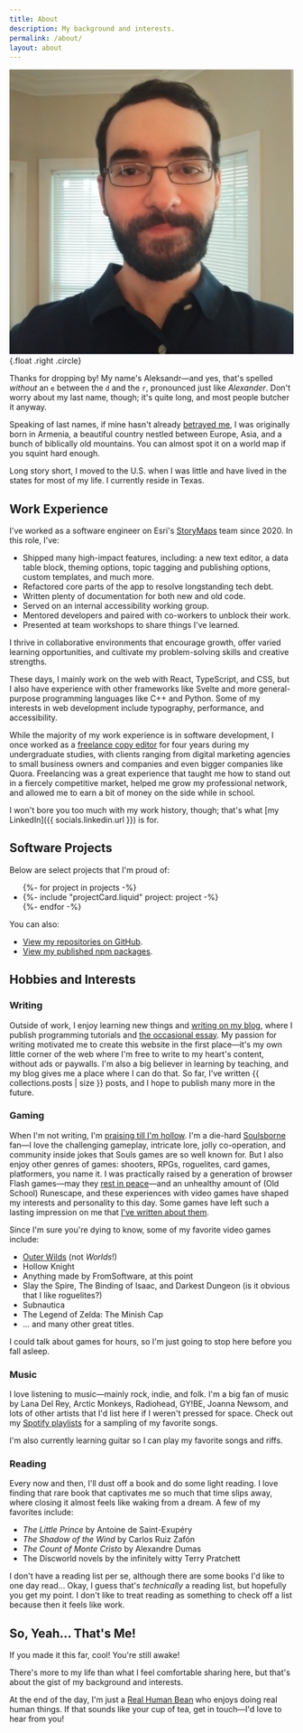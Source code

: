 ```yaml
---
title: About
description: My background and interests.
permalink: /about/
layout: about
---
```


![](../assets/images/profile-photo.jpg){.float .right .circle}

<p style="margin: 0">Thanks for dropping by! My name's Aleksandr—and yes, that's spelled <em>without</em> an <code>e</code> between the <code>d</code> and the <code>r</code>, pronounced just like <em>Alexander</em>. Don't worry about my last name, though; it's quite long, and most people butcher it anyway.</p>

Speaking of last names, if mine hasn't already [betrayed me](http://www.armeniapedia.org/wiki/Armenian_Last_Names), I was originally born in Armenia, a beautiful country nestled between Europe, Asia, and a bunch of biblically old mountains. You can almost spot it on a world map if you squint hard enough.

Long story short, I moved to the U.S. when I was little and have lived in the states for most of my life. I currently reside in Texas.

## Work Experience

I've worked as a software engineer on Esri's [StoryMaps](https://storymaps.arcgis.com/) team since 2020. In this role, I've:

- Shipped many high-impact features, including: a new text editor, a data table block, theming options, topic tagging and publishing options, custom templates, and much more.
- Refactored core parts of the app to resolve longstanding tech debt.
- Written plenty of documentation for both new and old code.
- Served on an internal accessibility working group.
- Mentored developers and paired with co-workers to unblock their work.
- Presented at team workshops to share things I've learned.

I thrive in collaborative environments that encourage growth, offer varied learning opportunities, and cultivate my problem-solving skills and creative strengths.

These days, I mainly work on the web with React, TypeScript, and CSS, but I also have experience with other frameworks like Svelte and more general-purpose programming languages like C++ and Python. Some of my interests in web development include typography, performance, and accessibility.

While the majority of my work experience is in software development, I once worked as a [freelance copy editor](https://www.upwork.com/freelancers/~014eb3a95d4d1fd855?s=1110580753635725312) for four years during my undergraduate studies, with clients ranging from digital marketing agencies to small business owners and companies and even bigger companies like Quora. Freelancing was a great experience that taught me how to stand out in a fiercely competitive market, helped me grow my professional network, and allowed me to earn a bit of money on the side while in school.

I won't bore you too much with my work history, though; that's what [my LinkedIn]({{ socials.linkedin.url }}) is for.

## Software Projects

Below are select projects that I'm proud of:

<ul class="col-wrap align-center">
  {%- for project in projects -%}
    <li class="project-wrapper">
      {%- include "projectCard.liquid" project: project -%}
    </li>
  {%- endfor -%}
</ul>

You can also:

- [View my repositories on GitHub](https://github.com/AleksandrHovhannisyan?tab=repositories).
- [View my published npm packages](https://www.npmjs.com/~aleksandrhovhannisyan).

## Hobbies and Interests

### Writing

Outside of work, I enjoy learning new things and [writing on my blog](/blog/), where I publish programming tutorials and [the occasional essay](/tags/essay/). My passion for writing motivated me to create this website in the first place—it's my own little corner of the web where I'm free to write to my heart's content, without ads or paywalls. I'm also a big believer in learning by teaching, and my blog gives me a place where I can do that. So far, I've written {{ collections.posts | size }} posts, and I hope to publish many more in the future.

### Gaming

When I'm not writing, I'm [praising till I'm hollow](https://www.youtube.com/watch?v=mp28JPs25ek). I'm a die-hard [Soulsborne](https://en.wikipedia.org/wiki/Souls_(series)) fan—I love the challenging gameplay, intricate lore, jolly co-operation, and community inside jokes that Souls games are so well known for. But I also enjoy other genres of games: shooters, RPGs, roguelites, card games, platformers, you name it. I was practically raised by a generation of browser Flash games—may they [rest in peace](/blog/rest-in-peace-flash/)—and an unhealthy amount of (Old School) Runescape, and these experiences with video games have shaped my interests and personality to this day. Some games have left such a lasting impression on me that [I've written about them](/tags/gaming/).

Since I'm sure you're dying to know, some of my favorite video games include:

- [Outer Wilds](/blog/outer-wilds-stop-and-smell-the-pine-trees/) (not *Worlds*!)
- Hollow Knight
- Anything made by FromSoftware, at this point
- Slay the Spire, The Binding of Isaac, and Darkest Dungeon (is it obvious that I like roguelites?)
- Subnautica
- The Legend of Zelda: The Minish Cap
- ... and many other great titles.

I could talk about games for hours, so I'm just going to stop here before you fall asleep.

### Music

I love listening to music—mainly rock, indie, and folk. I'm a big fan of music by Lana Del Rey, Arctic Monkeys, Radiohead, GY!BE, Joanna Newsom, and lots of other artists that I'd list here if I weren't pressed for space. Check out my [Spotify playlists](https://open.spotify.com/user/gsnib6johhi5w2u4wts1m5628) for a sampling of my favorite songs.

I'm also currently learning guitar so I can play my favorite songs and riffs.

### Reading

Every now and then, I'll dust off a book and do some light reading. I love finding that rare book that captivates me so much that time slips away, where closing it almost feels like waking from a dream. A few of my favorites include:

- *The Little Prince* by Antoine de Saint-Exupéry
- *The Shadow of the Wind* by Carlos Ruiz Zafón
- *The Count of Monte Cristo* by Alexandre Dumas
- The Discworld novels by the infinitely witty Terry Pratchett

I don't have a reading list per se, although there are some books I'd like to one day read... Okay, I guess that's *technically* a reading list, but hopefully you get my point. I don't like to treat reading as something to check off a list because then it feels like work.

## So, Yeah... That's Me!

If you made it this far, cool! You're still awake!

There's more to my life than what I feel comfortable sharing here, but that's about the gist of my background and interests.

At the end of the day, I'm just a [Real Human Bean](https://www.youtube.com/watch?v=-DSVDcw6iW8) who enjoys doing real human things. If that sounds like your cup of tea, get in touch—I'd love to hear from you!
